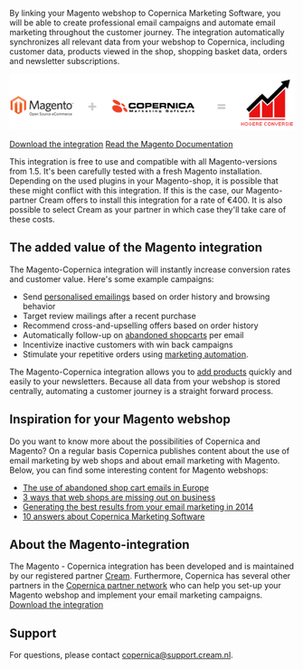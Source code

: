 By linking your Magento webshop to Copernica Marketing Software, you
will be able to create professional email campaigns and automate email
marketing throughout the customer journey. The integration automatically
synchronizes all relevant data from your webshop to Copernica, including
customer data, products viewed in the shop, shopping basket data, orders
and newsletter subscriptions.

[![magento-copernica-integration](../images/magento-copernica-integration-nl.png "Magento&Copernica")](http://www.magentocommerce.com/magento-connect/copernica-marketing-software-8325.html?utm_source=Website%2BCopernica&utm_medium=integration-page&utm_campaign=download_integration)

[Download the
integration](http://www.magentocommerce.com/magento-connect/copernica-marketing-software-8325.html?utm_source=Website%2BCopernica&utm_medium=integration-page&utm_campaign=download_integration "Download the Magento integration")
[Read the Magento
Documentation](http://docs.cream.nl/display/COPE/Home "Read the Magento Documentation")

This integration is free to use and compatible with all Magento-versions
from 1.5. It's been carefully tested with a fresh Magento installation.
Depending on the used plugins in your Magento-shop, it is possible that
these might conflict with this integration. If this is the case, our
Magento-partner Cream offers to install this integration for a rate of
€400. It is also possible to select Cream as your partner in which case
they'll take care of these costs.

The added value of the Magento integration
------------------------------------------

The Magento-Copernica integration will instantly increase conversion
rates and customer value. Here's some example campaigns:

-   Send [personalised
    emailings](./create-clever-emailings.md "Create clever mailings")
    based on order history and browsing behavior
-   Target review mailings after a recent purchase
-   Recommend cross-and-upselling offers based on order history
-   Automatically follow-up on [abandoned
    shopcarts](./automate-campaigns.md "Automate your campaigns")
    per email
-   Incentivize inactive customers with win back campaigns
-   Stimulate your repetitive orders using [marketing
    automation](https://www.copernica.com/en/blog/how-to-successfully-implement-marketing-automation "Marketing automation").

The Magento-Copernica integration allows you to [add
products](https://www.copernica.com/en/blog/magento-webshops-sending-your-newsletters-with-skus)
quickly and easily to your newsletters. Because all data from your
webshop is stored centrally, automating a customer journey is a straight
forward process.

Inspiration for your Magento webshop
------------------------------------

Do you want to know more about the possibilities of Copernica and
Magento? On a regular basis Copernica publishes content about the use of
email marketing by web shops and about email marketing with Magento.
Below, you can find some interesting content for Magento webshops:

-   [The use of abandoned shop cart emails in
    Europe](./the-use-of-abandoned-shopcart-emails-in-europe.md "The use of abandoned shop cart emails in Europe")
-   [3 ways that web shops are missing out on
    business](./3-ways-that-web-shops-are-missing-out-on-business.md "3 ways that web shops are missing out on business")
-   [Generating the best results from your email marketing in
    2014](https://www.copernica.com/nl/blog/generating-the-best-results-from-your-email-marketing-in-2014 "Generating the best results from your email marketing in 2014")
-   [10 answers about Copernica Marketing
    Software](https://www.copernica.com/nl/blog/10-answers-about-copernica-marketing-software "10 answers about Copernica Marketing Software")

About the Magento-integration
-----------------------------

The Magento - Copernica integration has been developed and is maintained
by our registered partner
[Cream](https://www.copernica.com/nl/partners/profile/4536144/cream "Cream").
Furthermore, Copernica has several other partners in the [Copernica
partner network](https://www.copernica.com/en/partners/overview/-/magento/- "Magento partners")
who can help you set-up your Magento webshop and implement your email
marketing campaigns.
[Download the
integration](http://www.magentocommerce.com/magento-connect/copernica-marketing-software-8325.html?utm_source=Website%2BCopernica&utm_medium=integration-page&utm_campaign=download_integration "Download the Magento integration")

Support
-------

For questions, please contact
[copernica@support.cream.nl](mailto:copernica@support.cream.nl).
